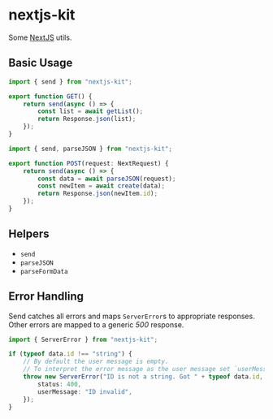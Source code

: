 # nextjs-kit

Some [NextJS](https://nextjs.org) utils.

## Basic Usage

```ts
import { send } from "nextjs-kit";

export function GET() {
    return send(async () => {
        const list = await getList();
        return Response.json(list);
    });
}
```

```ts
import { send, parseJSON } from "nextjs-kit";

export function POST(request: NextRequest) {
    return send(async () => {
        const data = await parseJSON(request);
        const newItem = await create(data);
        return Response.json(newItem.id);
    });
}
```

## Helpers

-   `send`
-   `parseJSON`
-   `parseFormData`

## Error Handling

Send catches all errors and maps `ServerError`s to appropriate responses. Other errors are mapped to a generic _500_ response.

```ts
import { ServerError } from "nextjs-kit";

if (typeof data.id !== "string") {
    // By default the user message is empty.
    // To interpret the error message as the user message set `userMessage: true`
    throw new ServerError("ID is not a string. Got " + typeof data.id, {
        status: 400,
        userMessage: "ID invalid",
    });
}
```

